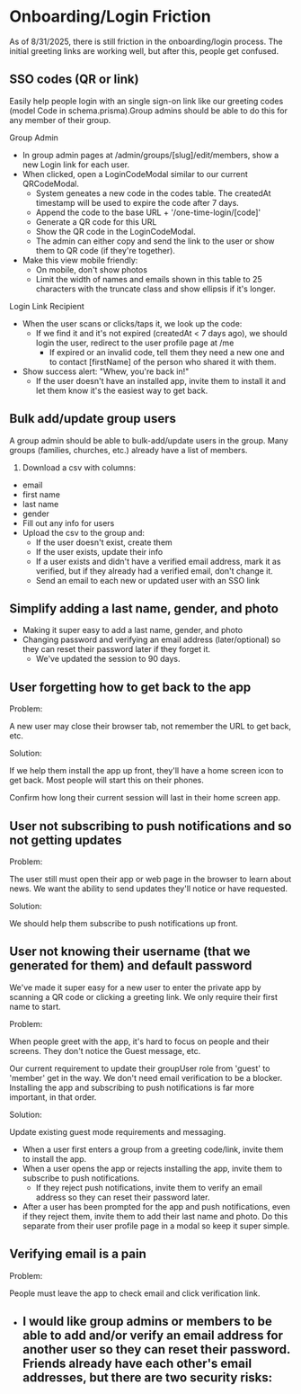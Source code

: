 # Onboarding/Login Friction

As of 8/31/2025, there is still friction in the onboarding/login process. The
initial greeting links are working well, but after this, people get confused.

## SSO codes (QR or link)

Easily help people login with an single sign-on link like our greeting codes
(model Code in schema.prisma).Group admins should be able to do this for any
member of their group.

Group Admin

- In group admin pages at /admin/groups/[slug]/edit/members, show a new Login
  link for each user.
- When clicked, open a LoginCodeModal similar to our current QRCodeModal.
  - System geneates a new code in the codes table. The createdAt timestamp will
    be used to expire the code after 7 days.
  - Append the code to the base URL + '/one-time-login/[code]'
  - Generate a QR code for this URL
  - Show the QR code in the LoginCodeModal.
  - The admin can either copy and send the link to the user or show them to QR
    code (if they're together).
- Make this view mobile friendly:
  - On mobile, don't show photos
  - Limit the width of names and emails shown in this table to 25 characters
    with the truncate class and show ellipsis if it's longer.

Login Link Recipient

- When the user scans or clicks/taps it, we look up the code:
  - If we find it and it's not expired (createdAt < 7 days ago), we should login
    the user, redirect to the user profile page at /me
    - If expired or an invalid code, tell them they need a new one and to
      contact [firstName] of the person who shared it with them.
- Show success alert: "Whew, you're back in!"
  - If the user doesn't have an installed app, invite them to install it and let
    them know it's the easiest way to get back.

## Bulk add/update group users

A group admin should be able to bulk-add/update users in the group. Many groups
(families, churches, etc.) already have a list of members.

1. Download a csv with columns:

- email
- first name
- last name
- gender
- Fill out any info for users
- Upload the csv to the group and:
  - If the user doesn't exist, create them
  - If the user exists, update their info
  - If a user exists and didn't have a verified email address, mark it as
    verified, but if they already had a verified email, don't change it.
  - Send an email to each new or updated user with an SSO link

## Simplify adding a last name, gender, and photo

- Making it super easy to add a last name, gender, and photo
- Changing password and verifying an email address (later/optional) so they can
  reset their password later if they forget it.
  - We've updated the session to 90 days.

## User forgetting how to get back to the app

Problem:

A new user may close their browser tab, not remember the URL to get back, etc.

Solution:

If we help them install the app up front, they'll have a home screen icon to get
back. Most people will start this on their phones.

Confirm how long their current session will last in their home screen app.

## User not subscribing to push notifications and so not getting updates

Problem:

The user still must open their app or web page in the browser to learn about
news. We want the ability to send updates they'll notice or have requested.

Solution:

We should help them subscribe to push notifications up front.

## User not knowing their username (that we generated for them) and default password

We've made it super easy for a new user to enter the private app by scanning a
QR code or clicking a greeting link. We only require their first name to start.

Problem:

When people greet with the app, it's hard to focus on people and their screens.
They don't notice the Guest message, etc.

Our current requirement to update their groupUser role from 'guest' to 'member'
get in the way. We don't need email verification to be a blocker. Installing the
app and subscribing to push notifications is far more important, in that order.

Solution:

Update existing guest mode requirements and messaging.

- When a user first enters a group from a greeting code/link, invite them to
  install the app.
- When a user opens the app or rejects installing the app, invite them to
  subscribe to push notifications.
  - If they reject push notifications, invite them to verify an email address so
    they can reset their password later.
- After a user has been prompted for the app and push notifications, even if
  they reject them, invite them to add their last name and photo. Do this
  separate from their user profile page in a modal so keep it super simple.

## Verifying email is a pain

Problem:

People must leave the app to check email and click verification link.

- I would like group admins or members to be able to add and/or verify an email
  address for another user so they can reset their password. Friends already
  have each other's email addresses, but there are two security risks:
  -
